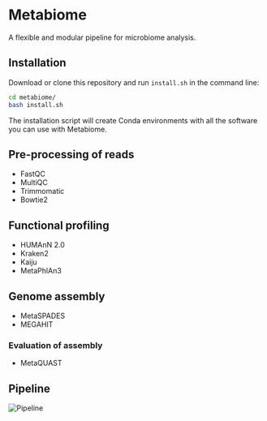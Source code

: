 # Metabiome
A flexible and modular pipeline for microbiome analysis.

## Installation

Download or clone this repository and run `install.sh` in the command line:
```bash
cd metabiome/
bash install.sh
```
The installation script will create Conda environments with all the software you
can use with Metabiome.

## Pre-processing of reads
- FastQC
- MultiQC
- Trimmomatic
- Bowtie2

## Functional profiling
- HUMAnN 2.0
- Kraken2
- Kaiju
- MetaPhlAn3

## Genome assembly
- MetaSPADES
- MEGAHIT

### Evaluation of assembly
- MetaQUAST

## Pipeline
![Pipeline](https://i.imgur.com/NcpxAXI.png)
